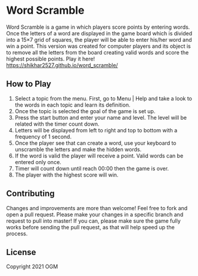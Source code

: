 # Word Scramble
Word Scramble is a game in which players score points by entering words. Once the letters of a word are displayed in the game board which is divided into a 15×7 grid of squares, the player will be able to enter his/her word and win a point. This version was created for computer players and its object is to remove all the letters from the board creating valid words and score the highest possible points. 
Play it here! https://shikhar2527.github.io/word_scramble/



## How to Play
1. Select a topic from the menu. First, go to Menu | Help and take a look to the words in each topic and learn its definition.
2. Once the topic is selected the goal of the game is set up.
3. Press the start button and enter your name and level. The level will be related with the timer count down.
4. Letters will be displayed from left to right and top to bottom with a frequency of 1 second.
5. Once the player see that can create a word, use your keyboard to unscramble the letters and make the hidden words.
6. If the word is valid the player will receive a point. Valid words can be entered only once.
7. Timer will count down until reach 00:00 then the game is over.
8. The player with the highest score will win.


## Contributing
Changes and improvements are more than welcome! Feel free to fork and open a pull request. Please make your changes in a specific branch and request to pull into master! If you can, please make sure the game fully works before sending the pull request, as that will help speed up the process.

## License
Copyright 2021 OGM
